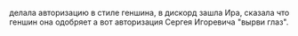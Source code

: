 делала авторизацию в стиле геншина, в дискорд зашла Ира, сказала что геншин она одобряет а вот авторизация Сергея Игоревича "вырви глаз".
